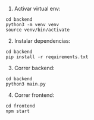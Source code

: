 
1. Activar virtual env:
```
cd backend
python3 -m venv venv
source venv/bin/activate
```
2. Instalar dependencias:
```
cd backend
pip install -r requirements.txt
```
3. Correr backend:
```
cd backend
python3 main.py
```
4. Correr frontend:
```
cd frontend
npm start
```
